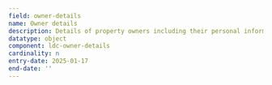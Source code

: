 ```yaml
---
field: owner-details
name: Owner details
description: Details of property owners including their personal information and notification status
datatype: object
component: ldc-owner-details
cardinality: n
entry-date: 2025-01-17
end-date: ''
---
```

